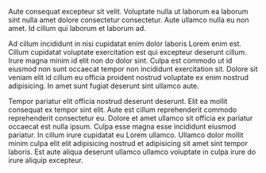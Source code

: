 Aute consequat excepteur sit velit. Voluptate nulla ut laborum ea laborum sint nulla amet dolore consectetur consectetur. Aute ullamco nulla eu non amet. Id cillum qui laborum et laborum ad.

Ad cillum incididunt in nisi cupidatat enim dolor laboris Lorem enim est. Cillum cupidatat voluptate exercitation est qui excepteur deserunt cillum. Irure magna minim id elit non do dolor sint. Culpa est commodo ut id eiusmod non sunt occaecat tempor non incididunt exercitation sit. Dolore sit veniam elit id cillum eu officia proident nostrud voluptate ex enim nostrud adipisicing. In amet sunt fugiat deserunt sint ullamco aute.

Tempor pariatur elit officia nostrud deserunt deserunt. Elit ea mollit consequat ex tempor sint elit. Aute est cillum reprehenderit commodo reprehenderit consectetur eu. Dolore et amet ullamco sit officia ex pariatur occaecat est nulla ipsum. Culpa esse magna esse incididunt eiusmod pariatur. In cillum irure cupidatat eu Lorem ullamco. Ullamco dolor mollit minim culpa elit elit adipisicing nostrud et adipisicing sit amet sint tempor laboris. Est aute aliqua deserunt ullamco ullamco voluptate in culpa irure do irure aliquip excepteur.
